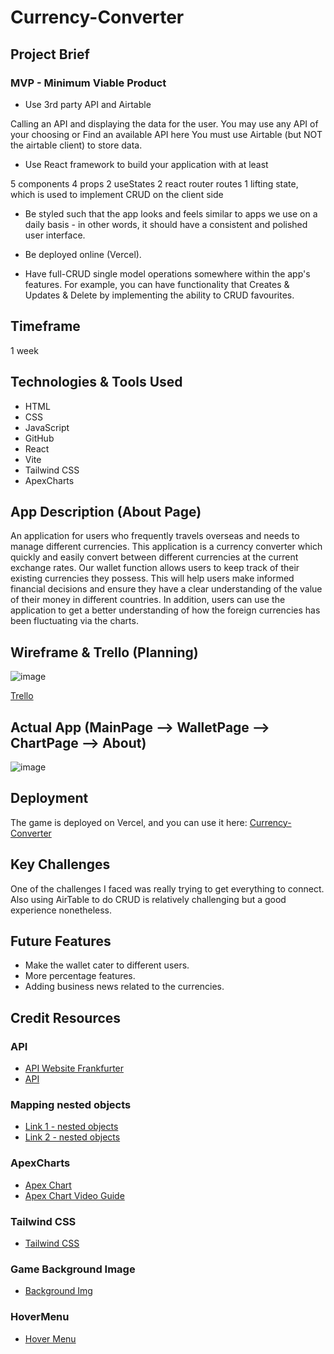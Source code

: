 # Currency-Converter

## Project Brief

### MVP - Minimum Viable Product

- Use 3rd party API and Airtable

Calling an API and displaying the data for the user. You may use any API of your choosing or Find an available API here
You must use Airtable (but NOT the airtable client) to store data.
- Use React framework to build your application with at least

5 components
4 props
2 useStates
2 react router routes
1 lifting state, which is used to implement CRUD on the client side

- Be styled such that the app looks and feels similar to apps we use on a daily basis - in other words, it should have a consistent and polished user interface.

- Be deployed online (Vercel).

- Have full-CRUD single model operations somewhere within the app's features. For example, you can have functionality that Creates & Updates & Delete by implementing the ability to CRUD favourites.

## Timeframe

1 week

## Technologies & Tools Used

- HTML
- CSS
- JavaScript
- GitHub
- React
- Vite
- Tailwind CSS
- ApexCharts

## App Description (About Page)

An application for users who frequently travels overseas and needs to manage different currencies. 
This application is a currency converter which quickly and easily convert between 
different currencies at the current exchange rates. Our wallet function allows users to 
keep track of their existing currencies they possess. This will help users make informed 
financial decisions and ensure they have a clear understanding of the value of their money 
in different countries. In addition, users can use the application to get a better 
understanding of how the foreign currencies has been fluctuating via the charts.

## Wireframe & Trello (Planning)

![image](https://github.com/IAmbrose/Currency-Exchange/assets/139415730/b3013c06-a65d-4e8b-94df-4c74339a91c1)

[Trello](https://trello.com/invite/b/hkV1CYqU/ATTIdbbb9b6d45d0c3768d71f9b312b39e1aCB6D07A9/currency-converter-app)

## Actual App (MainPage --> WalletPage --> ChartPage --> About)

![image](https://github.com/IAmbrose/Currency-Exchange/assets/139415730/87c11d53-50bb-4423-8118-0d334b621a1a)


## Deployment

The game is deployed on Vercel, and you can use it here:
[Currency-Converter](https://currency-exchange-converter.vercel.app/)

## Key Challenges

One of the challenges I faced was really trying to get everything to connect. Also using AirTable to do CRUD is relatively challenging but a good experience nonetheless.

## Future Features

- Make the wallet cater to different users.
- More percentage features.
- Adding business news related to the currencies.

## Credit Resources

### API
-	[API Website Frankfurter](https://www.frankfurter.app/docs/)  
-	[API](https://api.frankfurter.app/latest)

### Mapping nested objects
- [Link 1 - nested objects](https://stackoverflow.com/questions/43423694/react-how-to-map-nested-object-values)
- [Link 2 - nested objects](https://stackoverflow.com/questions/69811641/how-to-map-a-nested-object)

### ApexCharts
- [Apex Chart](https://apexcharts.com/docs/react-charts/) 
- [Apex Chart Video Guide](https://www.youtube.com/watch?v=yAI9fbbH-rM)

### Tailwind CSS
- [Tailwind CSS](https://tailwindcss.com/)

### Game Background Image
- [Background Img](https://www.freepik.com/free-vector/gradient-blue-background_23985244.htm)

### HoverMenu
- [Hover Menu](https://medium.com/how-to-react/how-to-create-a-dropdown-menu-on-hover-in-react-js-without-any-package-b16b2f76db71)
